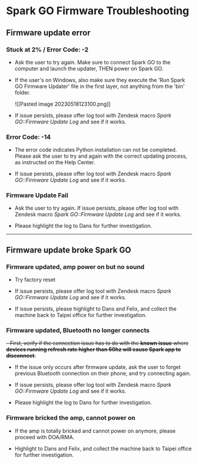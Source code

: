 # Spark GO Firmware Troubleshooting
## Firmware update error

### Stuck at 2% / Error Code: -2 
- Ask the user to try again. Make sure to connect Spark GO to the computer and launch the updater, THEN power on Spark GO.

- If the user's on Windows, also make sure they execute the 'Run Spark GO Firmware Updater' file in the first layer, not anything from the 'bin' folder.
  
  ![[Pasted image 20230518123100.png]]

- If issue persists, please offer log tool with Zendesk macro *Spark GO::Firmware Update Log* and see if it works.

### Error Code: -14
- The error code indicates Python installation can not be completed. Please ask the user to try and again with the correct updating process, as instructed on the Help Center.
  
- If issue persists, please offer log tool with Zendesk macro *Spark GO::Firmware Update Log* and see if it works.

### Firmware Update Fail

- Ask the user to try again. If issue persists, please offer log tool with Zendesk macro *Spark GO::Firmware Update Log* and see if it works.
  
- Please highlight the log to Dans for further investigation.

---

## Firmware update broke Spark GO

### Firmware updated, amp power on but no sound

- Try factory reset
  
- If issue persists, please offer log tool with Zendesk macro *Spark GO::Firmware Update Log* and see if it works.
  
- If issue persists, please highlight to Dans and Felix, and collect the machine back to Taipei office for further investigation.

### Firmware updated, Bluetooth no longer connects

~~- First, verify if the connection issue has to do with the **known issue** where **devices running refresh rate higher than 60hz will cause Spark app to disconnect**.~~  
  
- If the issue only occurs after firmware update, ask the user to forget previous Bluetooth connection on their phone, and try connecting again.
  
- If issue persists, please offer log tool with Zendesk macro *Spark GO::Firmware Update Log* and see if it works.

- Please highlight the log to Dans for further investigation.

### Firmware bricked the amp, cannot power on

- If the amp is totally bricked and cannot power on anymore, please proceed with DOA/RMA. 
  
- Highlight to Dans and Felix, and collect the machine back to Taipei office for further investigation.

